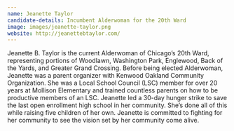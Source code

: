 ```yaml
---
name: Jeanette Taylor
candidate-details: Incumbent Alderwoman for the 20th Ward
image: images/jeanette-taylor.png
website: http://jeanettebtaylor.com/
---
```


Jeanette B. Taylor is the current Alderwoman of Chicago’s 20th Ward, representing portions of Woodlawn, Washington Park, Englewood, Back of the Yards, and Greater Grand Crossing. Before being elected Alderwoman, Jeanette was a parent organizer with Kenwood Oakland Community Organization. She was a Local School Council (LSC) member for over 20 years at Mollison Elementary and trained countless parents on how to be productive members of an LSC. Jeanette led a 30-day hunger strike to save the last open enrollment high school in her community. She’s done all of this while raising five children of her own. Jeanette is committed to fighting for her community to see the vision set by her community come alive.
